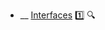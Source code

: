 * __ [Interfaces](./uml/classDiagrams/interfaces) :one: <trigger for="pop:classDiagrams-interfaces-preview">:mag:</trigger>

<popover id="pop:classDiagrams-interfaces-preview" title=":mag: Interfaces" placement="right">
  <div slot="content">
    <include src=".\preview.md" />
  </div>
</popover>
